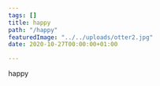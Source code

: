 ```yaml
---
tags: []
title: happy
path: "/happy"
featuredImage: "../../uploads/otter2.jpg"
date: 2020-10-27T00:00:00+01:00

---
```

happy